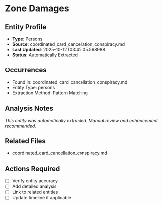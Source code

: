# Zone Damages

## Entity Profile
- **Type**: Persons
- **Source**: coordinated_card_cancellation_conspiracy.md
- **Last Updated**: 2025-10-12T03:42:05.568988
- **Status**: Automatically Extracted

## Occurrences
- Found in: coordinated_card_cancellation_conspiracy.md
- Entity Type: persons
- Extraction Method: Pattern Matching

## Analysis Notes
*This entity was automatically extracted. Manual review and enhancement recommended.*

## Related Files
- coordinated_card_cancellation_conspiracy.md

## Actions Required
- [ ] Verify entity accuracy
- [ ] Add detailed analysis
- [ ] Link to related entities
- [ ] Update timeline if applicable
